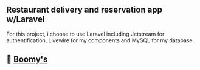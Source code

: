 ## Restaurant delivery and reservation app w/Laravel

For this project, i choose to use Laravel including Jetstream for authentification, Livewire for my components and MySQL for my database.

## :fork_and_knife: [Boomy's](https://boomys.xyz)

